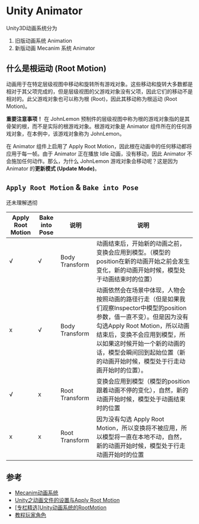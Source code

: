 # Unity Animator

Unity3D动画系统分为
1. 旧版动画系统 Animation
2. 新版动画 Mecanim 系统 Animator

## 什么是根运动 (Root Motion)
动画用于在特定层级视图中移动和旋转所有游戏对象。这些移动和旋转大多数都是相对于其父项完成的，但是层级视图的父游戏对象没有父项，因此它们的移动不是相对的。此父游戏对象也可以称为根 (Root)，因此其移动称为根运动 (Root Motion)。

**重要注意事项！** 在 JohnLemon 预制件的层级视图中称为根的游戏对象指的是其骨架的根，而不是实际的根游戏对象。根游戏对象是 Animator 组件所在的任何游戏对象，在本例中，该游戏对象称为 JohnLemon。

在 Animator 组件上启用了 Apply Root Motion，因此根在动画中的任何移动都将应用于每一帧。由于 Animator 正在播放 Idle 动画，没有移动，因此 Animator 不会施加任何动作。那么，为什么 JohnLemon 游戏对象会移动呢？这是因为 Animator 的**更新模式 (Update Mode)**。

## `Apply Root Motion` & `Bake into Pose`

还未理解透彻

|  Apply Root Motion   | Bake into Pose | 说明  | 说明  |
|  ----  | ----   | ----  | ----  |
| √  | √  | Body Transform  | 动画结束后，开始新的动画之前，变换会应用到模型。（模型的position在新的动画开始之前会发生变化，新的动画开始时候，模型处于动画结束时的位置） |
| x  | √  | Body Transform  | 动画依然会在场景中体现，人物会按照动画的路径行走（但是如果我们观察Inspector中模型的position参数，值一直不变）。但是因为没有勾选Apply Root Motion，所以动画结束后，变换不会应用到模型，所以如果这时候开始一个新的动画的话，模型会瞬间回到起始位置（新的动画开始时候，模型处于行走动画开始时的位置）。 |
| √  | x  | Root Transform  | 变换会应用到模型（模型的position跟着动画不停的变化），自然，新的动画开始时候，模型处于动画结束时的位置 |
| x  | x  | Root Transform  | 因为没有勾选 Apply Root Motion，所以变换将不被应用，所以模型将一直在本地不动，自然，新的动画开始时候，模型处于行走动画开始时的位置 |


## 参考
* [Mecanim动画系统](https://www.jianshu.com/p/167595bfc868)
* [Unity之动画文件的设置与Apply Root Motion](https://gameinstitute.qq.com/community/detail/122661)
* [[专栏精选]Unity动画系统的RootMotion](https://zhuanlan.zhihu.com/p/44714595)
* [教程玩家角色](https://learn.unity.com/tutorial/wan-jia-jiao-se-di-1-bu-fen?uv=2019.4&projectId=5dfa9a5dedbc2a26d1077ca8#5e391a73edbc2a0259f1f632)